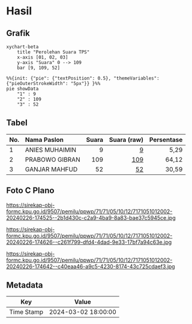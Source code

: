 # Hasil

## Grafik

```mermaid
xychart-beta
    title "Perolehan Suara TPS"
    x-axis [01, 02, 03]
    y-axis "Suara" 0 --> 109
    bar [9, 109, 52]
```

```mermaid
%%{init: {"pie": {"textPosition": 0.5}, "themeVariables": {"pieOuterStrokeWidth": "5px"}} }%%
pie showData
    "1" : 9
    "2" : 109
    "3" : 52
```

## Tabel

| No. | Nama Paslon    | Suara | Suara (raw) | Persentase |
|:--- |:-------------- | -----:| -----------:| ----------:|
| 1   | ANIES MUHAIMIN | 9     | [9][p-1]    | 5,29       |
| 2   | PRABOWO GIBRAN | 109   | [109][p-2]  | 64,12      |
| 3   | GANJAR MAHFUD  | 52    | [52][p-3]   | 30,59      |


[p-1]: https://github.com/gigit-pemilu/pemilu-2024-71-sulawesi-utara/blob/main/pilpres/hitung-suara/sub/71-sulawesi-utara/sub/71-kota-manado/sub/05-tikala/sub/1012-tikala-ares/sub/002-tps/sub/paslon-1.txt
[p-2]: https://github.com/gigit-pemilu/pemilu-2024-71-sulawesi-utara/blob/main/pilpres/hitung-suara/sub/71-sulawesi-utara/sub/71-kota-manado/sub/05-tikala/sub/1012-tikala-ares/sub/002-tps/sub/paslon-2.txt
[p-3]: https://github.com/gigit-pemilu/pemilu-2024-71-sulawesi-utara/blob/main/pilpres/hitung-suara/sub/71-sulawesi-utara/sub/71-kota-manado/sub/05-tikala/sub/1012-tikala-ares/sub/002-tps/sub/paslon-3.txt

## Foto C Plano

https://sirekap-obj-formc.kpu.go.id/9507/pemilu/ppwp/71/71/05/10/12/7171051012002-20240226-174525--2b1d430c-c2a9-4ba9-8a83-bae37c5945ce.jpg

https://sirekap-obj-formc.kpu.go.id/9507/pemilu/ppwp/71/71/05/10/12/7171051012002-20240226-174626--c261f799-dfd4-4dad-9e33-17bf7a94c63e.jpg

https://sirekap-obj-formc.kpu.go.id/9507/pemilu/ppwp/71/71/05/10/12/7171051012002-20240226-174642--c40eaa46-a9c5-4230-8174-43c725cdaef3.jpg


## Metadata

| Key        | Value               |
| ---------- | ------------------- |
| Time Stamp | 2024-03-02 18:00:00 |



